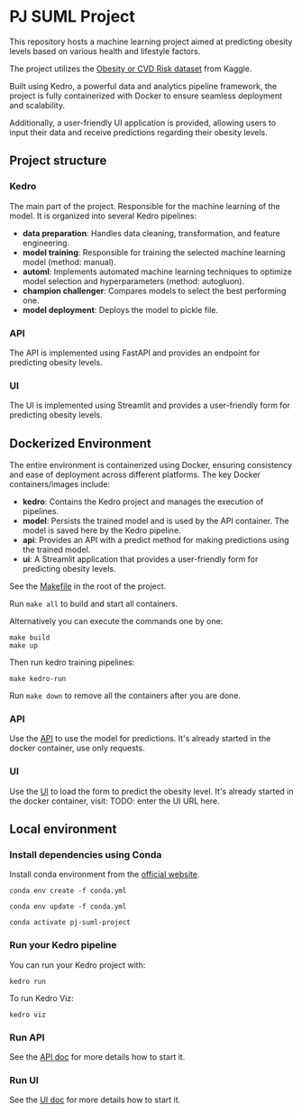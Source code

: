 # PJ SUML Project

This repository hosts a machine learning project aimed at predicting obesity levels based on various health and lifestyle factors. 

The project utilizes the [Obesity or CVD Risk dataset](https://www.kaggle.com/datasets/aravindpcoder/obesity-or-cvd-risk-classifyregressorcluster) from Kaggle.

Built using Kedro, a powerful data and analytics pipeline framework, the project is fully containerized with Docker to ensure seamless deployment and scalability. 

Additionally, a user-friendly UI application is provided, allowing users to input their data and receive predictions regarding their obesity levels.

## Project structure 

### Kedro
The main part of the project. Responsible for the machine learning of the model. It is organized into several Kedro pipelines:

- **data preparation**: Handles data cleaning, transformation, and feature engineering.
- **model training**: Responsible for training the selected machine learning model (method: manual).
- **automl**: Implements automated machine learning techniques to optimize model selection and hyperparameters (method: autogluon).
- **champion challenger**: Compares models to select the best performing one.
- **model deployment**: Deploys the model to pickle file.

### API

The API is implemented using FastAPI and provides an endpoint for predicting obesity levels.

### UI

The UI is implemented using Streamlit and provides a user-friendly form for predicting obesity levels.

## Dockerized Environment
The entire environment is containerized using Docker, ensuring consistency and ease of deployment across different platforms. The key Docker containers/images include:

- **kedro**: Contains the Kedro project and manages the execution of pipelines.
- **model**: Persists the trained model and is used by the API container. The model is saved here by the Kedro pipeline.
- **api**: Provides an API with a predict method for making predictions using the trained model.
- **ui**: A Streamlit application that provides a user-friendly form for predicting obesity levels.

See the [Makefile](Makefile) in the root of the project.

Run `make all` to build and start all containers.

Alternatively you can execute the commands one by one:

```
make build
make up
```

Then run kedro training pipelines:

```
make kedro-run
```

Run `make down` to remove all the containers after you are done.

### API
Use the [API](api/README.md) to use the model for predictions. It's already started in the docker container, use only requests.

### UI
Use the [UI](ui/README.md) to load the form to predict the obesity level. It's already started in the docker container, visit:
TODO: enter the UI URL here.

## Local environment
### Install dependencies using Conda

Install conda environment from the [official website](https://www.anaconda.com/products/individual).

```
conda env create -f conda.yml
```

```
conda env update -f conda.yml
```

```
conda activate pj-suml-project
```

### Run your Kedro pipeline

You can run your Kedro project with:

```
kedro run
```

To run Kedro Viz:

```
kedro viz
```

### Run API

See the [API doc](api/README.md) for more details how to start it.

### Run UI

See the [UI doc](ui/README.md) for more details how to start it.

